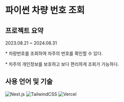 <h1> 파이썬 차량 번호 조회 </h1>

<h2>프로젝트 요약</h2>
<p>2023.08.21 ~ 2024.08.31</p>
<p>* 차량번호를 조회하여 차주의 번호를 확인할 수 있다.</p>
<p>* 차주의 개인정보를 보호하고 보다 편리하게 조회가 가능하다.</p>
<h2>사용 언어 및 기술</h2>
<p>
<img alt="Next.js" src="https://img.shields.io/badge/-python-blue?style=flat-square&logo=python&logoColor=black" />
<img alt="TailwindCSS" src="https://img.shields.io/badge/-Flask-white?style=flat-square&logo=flask&logoColor=black" />
  <img alt="Vercel" src="https://img.shields.io/badge/-MongoDB-black?style=flat-square&logo=mongodb&logoColor=white" />
</p>
